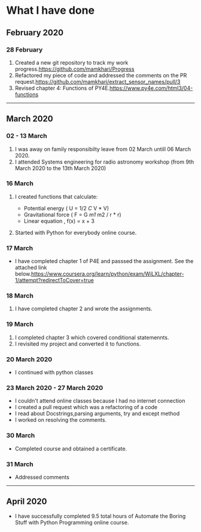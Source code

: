 # What I have done

## February 2020

### 28 February

1. Created a new git repository to track my work progress.<https://github.com/mamkhari/Progress>
2. Refactored my piece of code and addressed the comments on the PR request.<https://github.com/mamkhari/extract_sensor_names/pull/3>
3. Revised chapter 4: Functions of PY4E.<https://www.py4e.com/html3/04-functions>

- - -

## March 2020

### 02 - 13 March

1. I was away on family responsibilty leave from 02 March untill 06 March 2020.
2. I attended Systems engineering for radio astronomy workshop (from 9th March 2020 to the 13th March 2020)

### 16 March

1. I created functions that calculate:

   - Potential energy ( U = 1/2 *C* V * V)
   - Gravitational force ( F = G *m1* m2 / r * r)
   - Linear equation , f(x) = x + 3
2. Started with Python for everybody online course.  

### 17 March

- I have completed chapter 1 of P4E and passsed the assignment. See the attached link below.<https://www.coursera.org/learn/python/exam/WiLXL/chapter-1/attempt?redirectToCover=true>

### 18 March

1. I have completed chapter 2 and wrote the assignments.

### 19 March

1. I completed chapter 3 which covered conditional statemennts.
2. I revisited my project and converted it to functions.

### 20 March 2020

- I continued with python classes

### 23 March 2020 - 27 March 2020

- I couldn't attend online classes because I had no internet connection
- I created a pull request  which was a refactoring of a code
- I read about Docstrings,parsing arguments, try and except method
- I worked on resolving the comments.

### 30 March

- Completed course and obtained a certificate.

### 31 March

- Addressed comments

- - -

## April 2020

- I have successfully completed 9.5 total hours of Automate the Boring Stuff with Python Programming online course.
